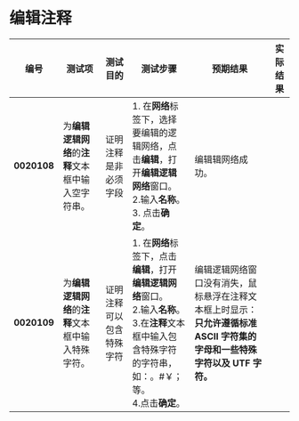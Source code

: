 # 编辑注释
| **编号** | **测试项** | **测试目的** | **测试步骤** | **预期结果** | **实际结果** |
|--------- | ---------- | ------------ | ------------ | ------------ | ------------ |
| **0020108** | 为**编辑逻辑网络**的**注释**文本框中输入空字符串。 | 证明注释是非必须字段 |1. 在**网络**标签下，选择要编辑的逻辑网络，点击**编辑**，打开**编辑逻辑网络**窗口。<br/>2.输入**名称**。<br/>3. 点击**确定**。 | 编辑辑网络成功。 |   |
| **0020109** | 为**编辑逻辑网络**的**注释**文本框中输入特殊字符。 | 证明注释可以包含特殊字符 |1. 在**网络**标签下，点击**编辑**，打开**编辑逻辑网络**窗口。<br/>2.输入**名称**。<br/>3.在**注释**文本框中输入包含特殊字符的字符串，如：。#￥；等。 <br/>4.点击**确定**。 |编辑逻辑网络窗口没有消失，鼠标悬浮在注释文本框上时显示：**只允许遵循标准 ASCII 字符集的字母和一些特殊字符以及 UTF 字符。** |   |
